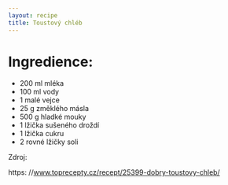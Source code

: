 ```yaml
---
layout: recipe
title: Toustový chléb
---
```



# Ingredience:
  
- 200 ml mléka
- 100 ml vody
- 1 malé vejce
- 25 g změklého másla
- 500 g hladké mouky
- 1 lžička sušeného droždí
- 1 lžička cukru
- 2 rovné lžičky soli

Zdroj:

https:
//www.toprecepty.cz/recept/25399-dobry-toustovy-chleb/
